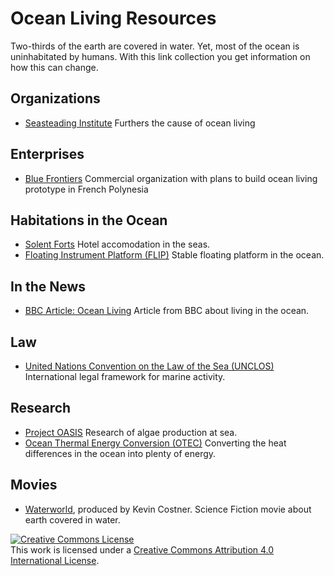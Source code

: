 # Ocean Living Resources

Two-thirds of the earth are covered in water. Yet, most of the ocean is uninhabitated by humans. With this link collection you  get information on how this can change.

## Organizations

* [Seasteading Institute](https://www.seasteading.org/) Furthers the cause of ocean living

## Enterprises

* [Blue Frontiers](https://www.blue-frontiers.com/en/) Commercial organization with plans to build ocean living prototype in French Polynesia

## Habitations in the Ocean

* [Solent Forts](https://solentforts.com/) Hotel accomodation in the seas.
* [Floating Instrument Platform (FLIP)](https://en.wikipedia.org/wiki/RP_FLIP) Stable floating platform in the ocean.

## In the News

* [BBC Article: Ocean Living](http://www.bbc.com/future/story/20131101-living-on-the-ocean) Article from BBC about living in the ocean.

## Law

* [United Nations Convention on the Law of the Sea (UNCLOS)](https://www.iucn.org/theme/marine-and-polar/our-work/international-ocean-governance/unclos) International legal framework for marine activity.

## Research

* [Project OASIS](https://www.seasteading.org/project-oasis/) Research of algae production at sea.
* [Ocean Thermal Energy Conversion (OTEC)](https://en.wikipedia.org/wiki/Ocean_thermal_energy_conversion) Converting the heat differences in the ocean into plenty of energy.

## Movies

* [Waterworld](https://en.wikipedia.org/wiki/Waterworld), produced by Kevin Costner. Science Fiction movie about earth covered in water.

<a rel="license" href="http://creativecommons.org/licenses/by/4.0/"><img alt="Creative Commons License" style="border-width:0" src="https://i.creativecommons.org/l/by/4.0/88x31.png" /></a><br />This work is licensed under a <a rel="license" href="http://creativecommons.org/licenses/by/4.0/">Creative Commons Attribution 4.0 International License</a>.
